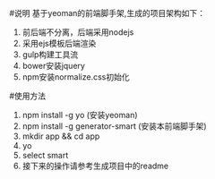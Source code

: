 #说明
基于yeoman的前端脚手架,生成的项目架构如下：

1. 前后端不分离，后端采用nodejs
2. 采用ejs模板后端渲染
3. gulp构建工具流
4. bower安装jquery
5. npm安装normalize.css初始化

#使用方法
1. npm install -g yo (安装yeoman)
2. npm install -g generator-smart (安装本前端脚手架)
3. mkdir app && cd app
4. yo
5. select smart
6. 接下来的操作请参考生成项目中的readme